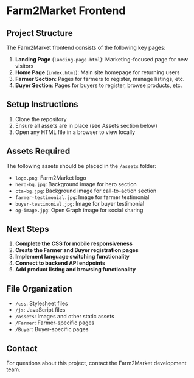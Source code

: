 # Farm2Market Frontend

## Project Structure

The Farm2Market frontend consists of the following key pages:

1. **Landing Page** (`landing-page.html`): Marketing-focused page for new visitors
2. **Home Page** (`index.html`): Main site homepage for returning users
3. **Farmer Section**: Pages for farmers to register, manage listings, etc.
4. **Buyer Section**: Pages for buyers to register, browse products, etc.

## Setup Instructions

1. Clone the repository
2. Ensure all assets are in place (see Assets section below)
3. Open any HTML file in a browser to view locally

## Assets Required

The following assets should be placed in the `/assets` folder:

- `logo.png`: Farm2Market logo
- `hero-bg.jpg`: Background image for hero section
- `cta-bg.jpg`: Background image for call-to-action section
- `farmer-testimonial.jpg`: Image for farmer testimonial
- `buyer-testimonial.jpg`: Image for buyer testimonial
- `og-image.jpg`: Open Graph image for social sharing

## Next Steps

1. **Complete the CSS for mobile responsiveness**
2. **Create the Farmer and Buyer registration pages**
3. **Implement language switching functionality**
4. **Connect to backend API endpoints**
5. **Add product listing and browsing functionality**

## File Organization

- `/css`: Stylesheet files
- `/js`: JavaScript files
- `/assets`: Images and other static assets
- `/Farmer`: Farmer-specific pages
- `/Buyer`: Buyer-specific pages

## Contact

For questions about this project, contact the Farm2Market development team.